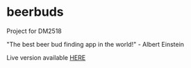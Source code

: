 # beerbuds
Project for DM2518

"The best beer bud finding app in the world!" - Albert Einstein

Live version available <a href="http://bergmangustav.se/DM2518/beerbuds/">HERE</a>